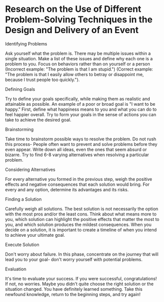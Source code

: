 # Research on the Use of Different Problem-Solving Techniques in the Design and Delivery of an Event

Identifying Problems

Ask yourself what the problem is. There may be multiple issues within a single situation. Make a list of these issues and define why each one is a problem to you. Focus on behaviors rather than on yourself or a person (Incorrect example: "The problem is that I am stupid.") (Correct example: "The problem is that I easily allow others to betray or disappoint me, because I trust people too quickly.").

Defining Goals

Try to define your goals specifically, while making them as realistic and attainable as possible. An example of a poor or broad goal is "I want to be happy." First, define what happiness means to you and what you can do to feel happier overall. Try to form your goals in the sense of actions you can take to achieve the desired goal. 

Brainstorming

Take time to brainstorm possible ways to resolve the problem. Do not rush this process- People often want to prevent and solve problems before they even appear. Write down all ideas, even the ones that seem absurd or bizarre. Try to find 6-8 varying alternatives when resolving a particular problem.

Considering Alternatives

For every alternative you formed in the previous step, weigh the positive effects and negative consequences that each solution would bring. For every and any option, determine its advantages and its risks.

Finding a Solution

Carefully weigh all solutions. The best solution is not necessarily the option with the most pros and/or the least cons. Think about what means more to you, which solution can highlight the positive effects that matter the most to you, and which solution produces the mildest consequences. When you decide on a solution, it is important to create a timeline of when you intend to achieve your ultimate goal.   

Execute Solution

Don't worry about failure. In this phase, concentrate on the journey that will lead you to your goal- don't worry yourself with potential problems.

Evaluation

It's time to evaluate your success. If you were successful, congratulations! If not, no worries. Maybe you didn't quite choose the right solution or the situation changed. You have definitely learned something. Take this newfound knowledge, return to the beginning steps, and try again!

